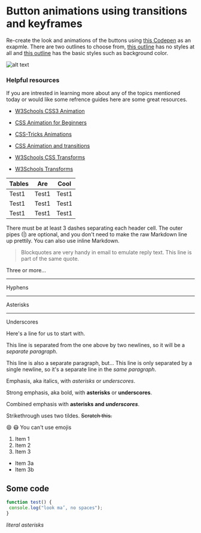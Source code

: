 # Button animations using transitions and keyframes

Re-create the look and animations of the buttons using [this Codepen](http://codepen.io/Chelsea-Dover/full/ygNwej/) as an exapmle. There are two outlines to choose from, [this outline](http://codepen.io/Chelsea-Dover/pen/aWQPpY) has no styles at all and [this outline](https://codepen.io/Chelsea-Dover/pen/dWwWyB?editors=1100) has the basic styles such as background color.

![alt text](http://lorempixel.com/g/1600/850/cats/1/ "Logo Title Text 1")

### Helpful resources
If you are intrested in learning more about any of the topics mentioned today or would like some refrence guides here are some great resources.
* [W3Schools CSS3 Animation](https://www.w3schools.com/css/css3_animations.asp)

* [CSS Animation for Beginners](https://robots.thoughtbot.com/css-animation-for-beginners)

* [CSS-Tricks Animations](https://css-tricks.com/almanac/properties/a/animation/)

* [CSS Animation and transitions](http://learn.shayhowe.com/advanced-html-css/transitions-animations/)

* [W3Schools CSS Transforms](https://www.w3schools.com/cssref/css3_pr_transform.asp)

* [W3Schools Transforms](https://css-tricks.com/almanac/properties/t/transform/)

| Tables        | Are           |      Cool     |
| ------------- | ------------- | ------------- |
| Test1         | Test1         | Test1         |
| Test1         | Test1         | Test1         |
| Test1         | Test1         | Test1         |

There must be at least 3 dashes separating each header cell.
The outer pipes (|) are optional, and you don't need to make the
raw Markdown line up prettily. You can also use inline Markdown.


> Blockquotes are very handy in email to emulate reply text.
> This line is part of the same quote.

Three or more...

---

Hyphens

***

Asterisks

___

Underscores

Here's a line for us to start with.

This line is separated from the one above by two newlines, so it will be a *separate paragraph*.

This line is also a separate paragraph, but...
This line is only separated by a single newline, so it's a separate line in the *same paragraph*.

Emphasis, aka italics, with *asterisks* or _underscores_.

Strong emphasis, aka bold, with **asterisks** or __underscores__.

Combined emphasis with **asterisks and _underscores_**.

Strikethrough uses two tildes. ~~Scratch this.~~

:smile: :mask: You can't use emojis

1. Item 1
2. Item 2
3. Item 3
 * Item 3a
 * Item 3b


 ## Some code

 ```javascript
 function test() {
  console.log("look ma’, no spaces");
 }
 ```

 *literal asterisks*
